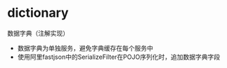 # dictionary
数据字典（注解实现）

- 数据字典为单独服务，避免字典缓存在每个服务中
- 使用阿里fastjson中的SerializeFilter在POJO序列化时，追加数据字典字段
